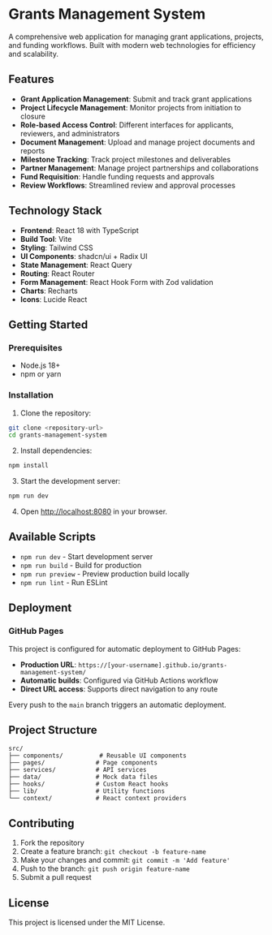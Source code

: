# Grants Management System

A comprehensive web application for managing grant applications, projects, and funding workflows. Built with modern web technologies for efficiency and scalability.

## Features

- **Grant Application Management**: Submit and track grant applications
- **Project Lifecycle Management**: Monitor projects from initiation to closure
- **Role-based Access Control**: Different interfaces for applicants, reviewers, and administrators
- **Document Management**: Upload and manage project documents and reports
- **Milestone Tracking**: Track project milestones and deliverables
- **Partner Management**: Manage project partnerships and collaborations
- **Fund Requisition**: Handle funding requests and approvals
- **Review Workflows**: Streamlined review and approval processes

## Technology Stack

- **Frontend**: React 18 with TypeScript
- **Build Tool**: Vite
- **Styling**: Tailwind CSS
- **UI Components**: shadcn/ui + Radix UI
- **State Management**: React Query
- **Routing**: React Router
- **Form Management**: React Hook Form with Zod validation
- **Charts**: Recharts
- **Icons**: Lucide React

## Getting Started

### Prerequisites

- Node.js 18+ 
- npm or yarn

### Installation

1. Clone the repository:
```sh
git clone <repository-url>
cd grants-management-system
```

2. Install dependencies:
```sh
npm install
```

3. Start the development server:
```sh
npm run dev
```

4. Open [http://localhost:8080](http://localhost:8080) in your browser.

## Available Scripts

- `npm run dev` - Start development server
- `npm run build` - Build for production
- `npm run preview` - Preview production build locally
- `npm run lint` - Run ESLint

## Deployment

### GitHub Pages

This project is configured for automatic deployment to GitHub Pages:

- **Production URL**: `https://[your-username].github.io/grants-management-system/`
- **Automatic builds**: Configured via GitHub Actions workflow
- **Direct URL access**: Supports direct navigation to any route

Every push to the `main` branch triggers an automatic deployment.

## Project Structure

```
src/
├── components/          # Reusable UI components
├── pages/              # Page components
├── services/           # API services
├── data/               # Mock data files
├── hooks/              # Custom React hooks
├── lib/                # Utility functions
└── context/            # React context providers
```

## Contributing

1. Fork the repository
2. Create a feature branch: `git checkout -b feature-name`
3. Make your changes and commit: `git commit -m 'Add feature'`
4. Push to the branch: `git push origin feature-name`
5. Submit a pull request

## License

This project is licensed under the MIT License.